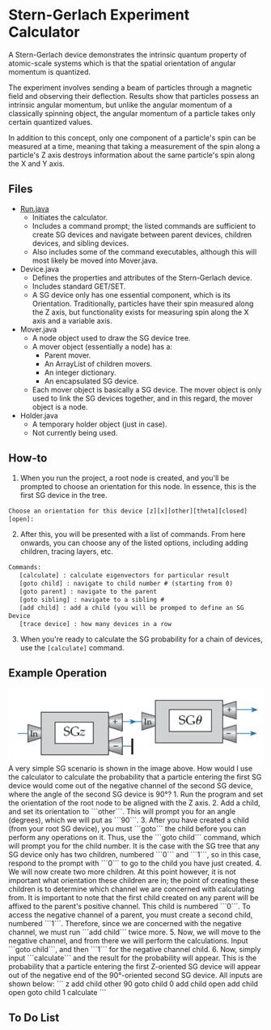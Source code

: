 Stern-Gerlach Experiment Calculator
==========================================
A Stern-Gerlach device demonstrates the intrinsic quantum property of atomic-scale systems which is that the spatial orientation of angular momentum is quantized. 

The experiment involves sending a beam of particles through a magnetic field and observing their deflection. Results show that particles possess an intrinsic angular momentum, but unlike the angular momentum of a classically spinning object, the angular momentum of a particle takes only certain quantized values.

In addition to this concept, only one component of a particle's spin can be measured at a time, meaning that taking a measurement of the spin along a particle's Z axis destroys information about the same particle's spin along the X and Y axis.

## Files
* [Run.java](Run.java)
	* Initiates the calculator.
	* Includes a command prompt; the listed commands are sufficient to create SG devices and navigate between parent devices, children devices, and sibling devices.
	* Also includes some of the command executables, although this will most likely be moved into Mover.java.
* Device.java
	* Defines the properties and attributes of the Stern-Gerlach device.
	* Includes standard GET/SET.
	* A SG device only has one essential component, which is its Orientation. Traditionally, particles have their spin measured along the Z axis, but functionality exists for measuring spin along the X axis and a variable axis.
* Mover.java
	* A node object used to draw the SG device tree.
	* A mover object (essentially a node) has a:
		* Parent mover.
		* An ArrayList of children movers.
		* An integer dictionary.
		* An encapsulated SG device.
	* Each mover object is basically a SG device. The mover object is only used to link the SG devices together, and in this regard, the mover object is a node.
* Holder.java
	* A temporary holder object (just in case).
	* Not currently being used.

## How-to
1. When you run the project, a root node is created, and you'll be prompted to choose an orientation for this node. In essence, this is the first SG device in the tree.
```
Choose an orientation for this device [z][x][other][theta][closed][open]: 
```
2. After this, you will be presented with a list of commands. From here onwards, you can choose any of the listed options, including adding children, tracing layers, etc. 
```
Commands: 
   [calculate] : calculate eigenvectors for particular result
   [goto child] : navigate to child number # (starting from 0)
   [goto parent] : navigate to the parent
   [goto sibling] : navigate to a sibling #
   [add child] : add a child (you will be promped to define an SG Device
   [trace device] : how many devices in a row
```
3. When you're ready to calculate the SG probability for a chain of devices, use the ```[calculate]``` command.


## Example Operation
<img src="SGDEG1.png" />
A very simple SG scenario is shown in the image above. How would I use the calculator to calculate the probability that a particle entering the first SG device would come out of the negative channel of the second SG device, where the angle of the second SG device is 90°?
1. Run the program and set the orientation of the root node to be aligned with the Z axis. 
2. Add a child, and set its orientation to ```other```. This will prompt you for an angle (degrees), which we will put as ```90```. 
3. After you have created a child (from your root SG device), you must ```goto``` the child before you can perform any operations on it. Thus, use the ```goto child``` command, which will prompt you for the child number. It is the case with the SG tree that any SG device only has two children, numbered ```0``` and ```1```, so in this case, respond to the prompt with ```0``` to go to the child you have just created.
4. We will now create two more children. At this point however, it is not important what orientation these children are in; the point of creating these children is to determine which channel we are concerned with calculating from. It is important to note that the first child created on any parent will be affixed to the parent's positive channel. This child is numbered ```0```. To access the negative channel of a parent, you must create a second child, numbered ```1```. Therefore, since we are concerned with the negative channel, we must run ```add child``` twice more.
5. Now, we will move to the negative channel, and from there we will perform the calculations. Input ```goto child```, and then ```1``` for the negative channel child.
6. Now, simply input ```calculate``` and the result for the probability will appear. This is the probability that a particle entering the first Z-oriented SG device will appear out of the negative end of the 90°-oriented second SG device.
All inputs are shown below:
```
z
add child
other
90
goto child
0
add child
open
add child
open
goto child
1
calculate
```

## To Do List


